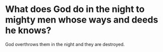 # What does God do in the night to mighty men whose ways and deeds he knows?

God overthrows them in the night and they are destroyed.
